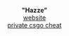 <p align="center">
  <b>"Hazze"</b><br>
  <a href="https://hazze.solutions">website</a><br>
  <a href="https://hazze.xyz">private csgo cheat</a>
</p>

